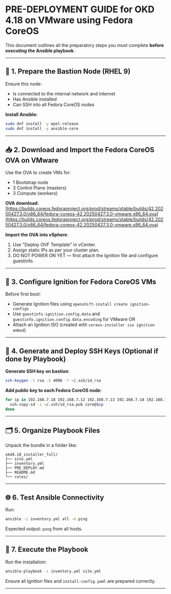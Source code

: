 # PRE-DEPLOYMENT GUIDE for OKD 4.18 on VMware using Fedora CoreOS

This document outlines all the preparatory steps you must complete **before executing the Ansible playbook**.

---

## 🧭 1. Prepare the Bastion Node (RHEL 9)

Ensure this node:
- Is connected to the internal network and internet
- Has Ansible installed
- Can SSH into all Fedora CoreOS nodes

**Install Ansible:**
```bash
sudo dnf install -y epel-release
sudo dnf install -y ansible-core
```

---

## 📥 2. Download and Import the Fedora CoreOS OVA on VMware

Use the OVA to create VMs for:
- 1 Bootstrap node
- 3 Control Plane (masters)
- 3 Compute (workers)

**OVA download:**
[https://builds.coreos.fedoraproject.org/prod/streams/stable/builds/42.20250427.3.0/x86_64/fedora-coreos-42.20250427.3.0-vmware.x86_64.ova](https://builds.coreos.fedoraproject.org/prod/streams/stable/builds/42.20250427.3.0/x86_64/fedora-coreos-42.20250427.3.0-vmware.x86_64.ova)

**Import the OVA into vSphere**:
1. Use "Deploy OVF Template" in vCenter.
2. Assign static IPs as per your cluster plan.
3. DO NOT POWER ON YET — first attach the Ignition file and configure guestinfo.

---

## 🔧 3. Configure Ignition for Fedora CoreOS VMs

Before first boot:
- Generate Ignition files using `openshift-install create ignition-configs`
- Use `guestinfo.ignition.config.data` and `guestinfo.ignition.config.data.encoding` for VMware
  OR
- Attach an Ignition ISO (created with `coreos-installer iso ignition embed`)

---

## 🔐 4. Generate and Deploy SSH Keys (Optional if done by Playbook)

**Generate SSH key on bastion**:
```bash
ssh-keygen -t rsa -b 4096 -f ~/.ssh/id_rsa
```

**Add public key to each Fedora CoreOS node**:
```bash
for ip in 192.168.7.18 192.168.7.12 192.168.7.13 192.168.7.14 192.168.17.12 192.168.17.13 192.168.17.14; do
  ssh-copy-id -i ~/.ssh/id_rsa.pub core@$ip
done
```

---

## 🗂️ 5. Organize Playbook Files

Unpack the bundle in a folder like:

```
okd4.18_installer_full/
├── site.yml
├── inventory.yml
├── PRE_DEPLOY.md
├── README.md
└── roles/
```

---

## 🌐 6. Test Ansible Connectivity

Run:
```bash
ansible -i inventory.yml all -m ping
```

Expected output: `pong` from all hosts.

---

## 🚀 7. Execute the Playbook

Run the installation:
```bash
ansible-playbook -i inventory.yml site.yml
```

Ensure all Ignition files and `install-config.yaml` are prepared correctly.

---
